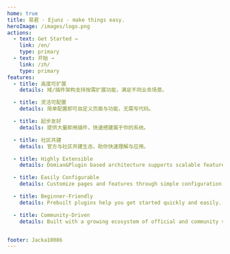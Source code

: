 ```yaml
---
home: true
title: 易君 · Ejunz - make things easy.
heroImage: /images/logo.png
actions:
  - text: Get Started →
    link: /en/
    type: primary
  - text: 开始 →
    link: /zh/
    type: primary
features:
  - title: 高度可扩展
    details: 域/插件架构支持按需扩展功能，满足不同业务场景。

  - title: 灵活可配置
    details: 简单配置即可自定义页面与功能，无需写代码。

  - title: 起步友好
    details: 提供大量即用插件，快速搭建属于你的系统。

  - title: 社区共建
    details: 官方与社区共建生态，助你快速理解与应用。

  - title: Highly Extensible
    details: Domian&Plugin based architecture supports scalable feature integration.

  - title: Easily Configurable
    details: Customize pages and features through simple configuration.

  - title: Beginner-Friendly
    details: Prebuilt plugins help you get started quickly and easily.

  - title: Community-Driven
    details: Built with a growing ecosystem of official and community support.


footer: Jacka10086
---
```

